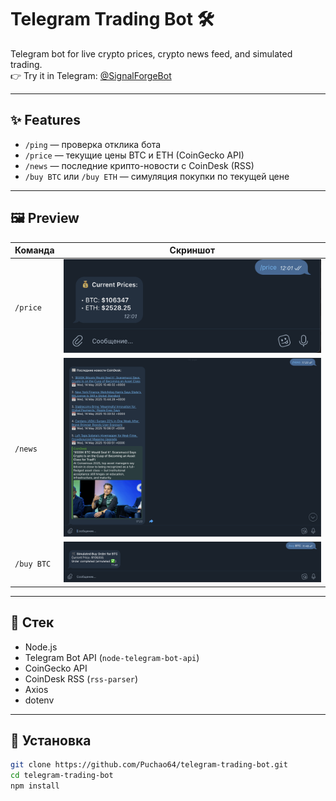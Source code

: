 # Telegram Trading Bot 🛠️

Telegram bot for live crypto prices, crypto news feed, and simulated trading.  
👉 Try it in Telegram: [@SignalForgeBot](https://t.me/SignalForgeBot)

---

## ✨ Features

- `/ping` — проверка отклика бота  
- `/price` — текущие цены BTC и ETH (CoinGecko API)  
- `/news` — последние крипто-новости с CoinDesk (RSS)  
- `/buy BTC` или `/buy ETH` — симуляция покупки по текущей цене  

---

## 🖼️ Preview

| Команда    | Скриншот |
|------------|----------|
| `/price`   | ![price](./assets/price.png) |
| `/news`    | ![news](./assets/news.png) |
| `/buy BTC` | ![buy](./assets/buy%20BTC.png) |

---

## 🔧 Стек

- Node.js  
- Telegram Bot API (`node-telegram-bot-api`)  
- CoinGecko API  
- CoinDesk RSS (`rss-parser`)  
- Axios  
- dotenv

---

## 🚀 Установка

```bash
git clone https://github.com/Puchao64/telegram-trading-bot.git
cd telegram-trading-bot
npm install
